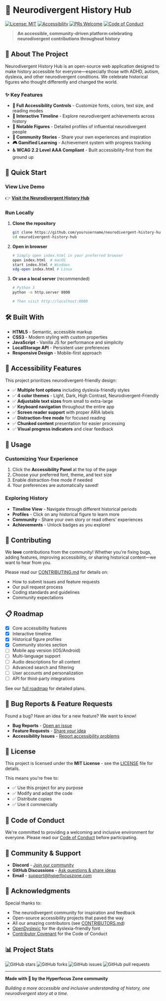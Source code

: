 # 🧠 Neurodivergent History Hub

[![License: MIT](https://img.shields.io/badge/License-MIT-yellow.svg)](https://opensource.org/licenses/MIT)
[![Accessibility](https://img.shields.io/badge/Accessibility-WCAG%202.2%20AAA-blue)](https://www.w3.org/WAI/WCAG22/quickref/)
[![PRs Welcome](https://img.shields.io/badge/PRs-welcome-brightgreen.svg)](CONTRIBUTING.md)
[![Code of Conduct](https://img.shields.io/badge/Code%20of%20Conduct-Contributor%20Covenant-orange.svg)](CODE_OF_CONDUCT.md)

> **An accessible, community-driven platform celebrating neurodivergent contributions throughout history**

## 🌟 About The Project

Neurodivergent History Hub is an open-source web application designed to make history accessible for everyone—especially those with ADHD, autism, dyslexia, and other neurodivergent conditions. We celebrate historical figures who thought differently and changed the world.

### ✨ Key Features

- **🎨 Full Accessibility Controls** - Customize fonts, colors, text size, and reading modes
- **📜 Interactive Timeline** - Explore neurodivergent achievements across history
- **👤 Notable Figures** - Detailed profiles of influential neurodivergent people
- **🤝 Community Stories** - Share your own experiences and inspiration
- **🎮 Gamified Learning** - Achievement system with progress tracking
- **♿ WCAG 2.2 Level AAA Compliant** - Built accessibility-first from the ground up

## 🚀 Quick Start

### View Live Demo

👉 **[Visit the Neurodivergent History Hub]([https://(https://welshdog.github.io/Neurodivergent-History-Hub/))**

### Run Locally

1. **Clone the repository**
   ```bash
   git clone https://github.com/yourusername/neurodivergent-history-hub.git
   cd neurodivergent-history-hub
   ```

2. **Open in browser**
   ```bash
   # Simply open index.html in your preferred browser
   open index.html  # macOS
   start index.html # Windows
   xdg-open index.html # Linux
   ```

3. **Or use a local server** (recommended)
   ```bash
   # Python 3
   python -m http.server 8000
   
   # Then visit http://localhost:8000
   ```

## 🛠️ Built With

- **HTML5** - Semantic, accessible markup
- **CSS3** - Modern styling with custom properties
- **JavaScript** - Vanilla JS for performance and simplicity
- **LocalStorage API** - Persistent user preferences
- **Responsive Design** - Mobile-first approach

## 🎯 Accessibility Features

This project prioritizes neurodivergent-friendly design:

- ✅ **Multiple font options** including dyslexia-friendly styles
- ✅ **4 color themes** - Light, Dark, High Contrast, Neurodivergent-Friendly
- ✅ **Adjustable text sizes** from small to extra-large
- ✅ **Keyboard navigation** throughout the entire app
- ✅ **Screen reader support** with proper ARIA labels
- ✅ **Distraction-free mode** for focused reading
- ✅ **Chunked content** presentation for easier processing
- ✅ **Visual progress indicators** and clear feedback

## 📖 Usage

### Customizing Your Experience

1. Click the **Accessibility Panel** at the top of the page
2. Choose your preferred font, theme, and text size
3. Enable distraction-free mode if needed
4. Your preferences are automatically saved!

### Exploring History

- **Timeline View** - Navigate through different historical periods
- **Profiles** - Click on any historical figure to learn more
- **Community** - Share your own story or read others' experiences
- **Achievements** - Unlock badges as you explore!

## 🤝 Contributing

We **love** contributions from the community! Whether you're fixing bugs, adding features, improving accessibility, or sharing historical content—we want to hear from you.

Please read our [CONTRIBUTING.md](CONTRIBUTING.md) for details on:
- How to submit issues and feature requests
- Our pull request process
- Coding standards and guidelines
- Community expectations

## 📋 Roadmap

- [x] Core accessibility features
- [x] Interactive timeline
- [x] Historical figure profiles
- [x] Community stories section
- [ ] Mobile app version (iOS/Android)
- [ ] Multi-language support
- [ ] Audio descriptions for all content
- [ ] Advanced search and filtering
- [ ] User accounts and personalization
- [ ] API for third-party integrations

See our [full roadmap](docs/roadmap.md) for detailed plans.

## 🐛 Bug Reports & Feature Requests

Found a bug? Have an idea for a new feature? We want to know!

- **Bug Reports** - [Open an issue](https://github.com/yourusername/neurodivergent-history-hub/issues/new?template=bug_report.md)
- **Feature Requests** - [Share your idea](https://github.com/yourusername/neurodivergent-history-hub/issues/new?template=feature_request.md)
- **Accessibility Issues** - [Report accessibility problems](https://github.com/yourusername/neurodivergent-history-hub/issues/new?template=accessibility_issue.md)

## 📜 License

This project is licensed under the **MIT License** - see the [LICENSE](LICENSE) file for details.

This means you're free to:
- ✅ Use this project for any purpose
- ✅ Modify and adapt the code
- ✅ Distribute copies
- ✅ Use it commercially

## 🌈 Code of Conduct

We're committed to providing a welcoming and inclusive environment for everyone. Please read our [Code of Conduct](CODE_OF_CONDUCT.md) before participating.

## 💬 Community & Support

- **Discord** - [Join our community](https://discord.gg/your-invite)
- **GitHub Discussions** - [Ask questions & share ideas](https://github.com/yourusername/neurodivergent-history-hub/discussions)
- **Email** - support@hyperfocuszone.com

## 🙏 Acknowledgments

Special thanks to:
- The neurodivergent community for inspiration and feedback
- Open-source accessibility projects that paved the way
- All our amazing contributors (see [CONTRIBUTORS.md](CONTRIBUTORS.md))
- [OpenDyslexic](https://opendyslexic.org/) for the dyslexia-friendly font
- [Contributor Covenant](https://www.contributor-covenant.org/) for the Code of Conduct

## 📊 Project Stats

![GitHub stars](https://img.shields.io/github/stars/yourusername/neurodivergent-history-hub?style=social)
![GitHub forks](https://img.shields.io/github/forks/yourusername/neurodivergent-history-hub?style=social)
![GitHub issues](https://img.shields.io/github/issues/yourusername/neurodivergent-history-hub)
![GitHub pull requests](https://img.shields.io/github/issues-pr/yourusername/neurodivergent-history-hub)

---

**Made with 💜 by the Hyperfocus Zone community**

*Building a more accessible and inclusive understanding of history, one neurodivergent story at a time.*
